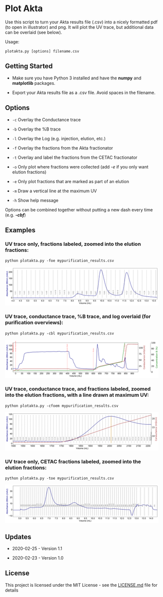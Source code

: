 # Plot Akta

Use this script to turn your Akta results file (.csv) into a nicely formatted pdf (to open in illustrator) and png. It will plot the UV trace, but additional data can be overlaid (see below).

Usage:

```
plotakta.py [options] filename.csv
```

## Getting Started

* Make sure you have Python 3 installed and have the **numpy** and **matplotlib** packages.

* Export your Akta results file as a .csv file. Avoid spaces in the filename.

## Options

* ```-c``` Overlay the Conductance trace

* ```-b``` Overlay the %B trace

* ```-l``` Overlay the Log (e.g. injection, elution, etc.)

* ```-f``` Overlay the fractions from the Akta fractionator

* ```-t``` Overlay and label the fractions from the CETAC fractionator

* ```-o``` Only plot where fractions were collected (add *-e* if you only want elution fractions)

* ```-e``` Only plot fractions that are marked as part of an elution

* ```-m``` Draw a vertical line at the maximum UV

* ```-h``` Show help message

Options can be combined together without putting a new dash every time (e.g. ***-cbf***)

## Examples

### UV trace only, fractions labeled, zoomed into the elution fractions:

```
python plotakta.py -foe mypurification_results.csv
```

![Example plot -foe](./Examples/Option-foe.png "Example plot -foe")

### UV trace, conductance trace, %B trace, and log overlaid (for purification overviews):

```
python plotakta.py -cbl mypurification_results.csv
```

![Example plot -cbl](./Examples/Option-cbl.png "Example plot -cbl")

### UV trace, conductance trace, and fractions labeled, zoomed into the elution fractions, with a line drawn at maximum UV:

```
python plotakta.py -cfoem mypurification_results.csv
```

![Example plot -cfoem](./Examples/Option-cfoem.png "Example plot -cfoem")

### UV trace only, CETAC fractions labeled, zoomed into the elution fractions:

```
python plotakta.py -toe mypurification_results.csv
```

![Example plot -toe](./Examples/Option-toe.png "Example plot -toe")

## Updates

* 2020-02-25 - Version 1.1

* 2020-02-23 - Version 1.0

## License

This project is licensed under the MIT License - see the [LICENSE.md](LICENSE.md) file for details
